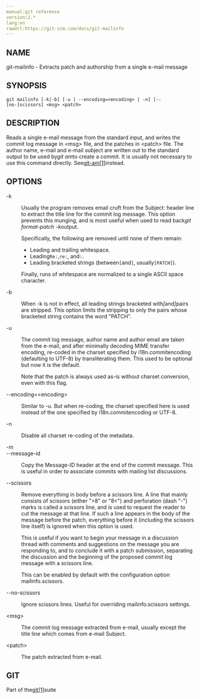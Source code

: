 ```yaml
---
manual:git reference
version:2.*
lang:en
rawUrl:https://git-scm.com/docs/git-mailinfo
---
```



## NAME<a name="_name"></a>


git-mailinfo - Extracts patch and authorship from a single e-mail message





## SYNOPSIS<a name="_synopsis"></a>

```
git mailinfo [-k|-b] [-u | --encoding=<encoding> | -n] [--[no-]scissors] <msg> <patch>
```




## DESCRIPTION<a name="_description"></a>


Reads a single e-mail message from the standard input, and writes the commit log message in &lt;msg&gt; file, and the patches in &lt;patch&gt; file. The author name, e-mail and e-mail subject are written out to the standard output to be used by<em>git am</em>to create a commit. It is usually not necessary to use this command directly. See[git-am[1]](%2291  "")instead.





## OPTIONS<a name="_options"></a>
<dl><dt id='git-mailinfo--k'>-k</dt><dd>

Usually the program removes email cruft from the Subject: header line to extract the title line for the commit log message. This option prevents this munging, and is most useful when used to read back<em>git format-patch -k</em>output.



Specifically, the following are removed until none of them remain:



* Leading and trailing whitespace.
* Leading`Re:`,`re:`, and`:`.
* Leading bracketed strings (between`[`and`]`, usually`[PATCH]`).





Finally, runs of whitespace are normalized to a single ASCII space character.


</dd><dt id='git-mailinfo--b'>-b</dt><dd>

When -k is not in effect, all leading strings bracketed with<em>[</em>and<em>]</em>pairs are stripped. This option limits the stripping to only the pairs whose bracketed string contains the word &quot;PATCH&quot;.

</dd><dt id='git-mailinfo--u'>-u</dt><dd>

The commit log message, author name and author email are taken from the e-mail, and after minimally decoding MIME transfer encoding, re-coded in the charset specified by i18n.commitencoding (defaulting to UTF-8) by transliterating them. This used to be optional but now it is the default.



Note that the patch is always used as-is without charset conversion, even with this flag.


</dd><dt id='git-mailinfo---encodingltencodinggt'>--encoding=&lt;encoding&gt;</dt><dd>

Similar to -u. But when re-coding, the charset specified here is used instead of the one specified by i18n.commitencoding or UTF-8.

</dd><dt id='git-mailinfo--n'>-n</dt><dd>

Disable all charset re-coding of the metadata.

</dd><dt id='git-mailinfo--m'>-m</dt><dt id='git-mailinfo---message-id'>--message-id</dt><dd>

Copy the Message-ID header at the end of the commit message. This is useful in order to associate commits with mailing list discussions.

</dd><dt id='git-mailinfo---scissors'>--scissors</dt><dd>

Remove everything in body before a scissors line. A line that mainly consists of scissors (either &quot;&gt;8&quot; or &quot;8&lt;&quot;) and perforation (dash &quot;-&quot;) marks is called a scissors line, and is used to request the reader to cut the message at that line. If such a line appears in the body of the message before the patch, everything before it (including the scissors line itself) is ignored when this option is used.



This is useful if you want to begin your message in a discussion thread with comments and suggestions on the message you are responding to, and to conclude it with a patch submission, separating the discussion and the beginning of the proposed commit log message with a scissors line.




This can be enabled by default with the configuration option mailinfo.scissors.


</dd><dt id='git-mailinfo---no-scissors'>--no-scissors</dt><dd>

Ignore scissors lines. Useful for overriding mailinfo.scissors settings.

</dd><dt id='git-mailinfo-ltmsggt'>&lt;msg&gt;</dt><dd>

The commit log message extracted from e-mail, usually except the title line which comes from e-mail Subject.

</dd><dt id='git-mailinfo-ltpatchgt'>&lt;patch&gt;</dt><dd>

The patch extracted from e-mail.

</dd></dl>



## GIT<a name="_git"></a>


Part of the[git[1]](%2248  "")suite





